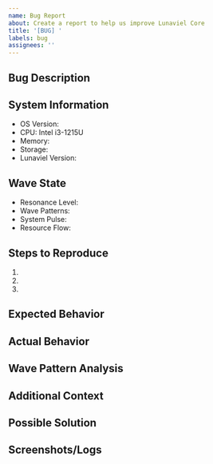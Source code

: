 ```yaml
---
name: Bug Report
about: Create a report to help us improve Lunaviel Core
title: '[BUG] '
labels: bug
assignees: ''
---
```


## Bug Description
<!-- A clear and concise description of what the bug is -->

## System Information
- OS Version:
- CPU: Intel i3-1215U
- Memory:
- Storage:
- Lunaviel Version:

## Wave State
<!-- Include relevant wave harmonization data if available -->
- Resonance Level:
- Wave Patterns:
- System Pulse:
- Resource Flow:

## Steps to Reproduce
1.
2.
3.

## Expected Behavior
<!-- What you expected to happen -->

## Actual Behavior
<!-- What actually happened -->

## Wave Pattern Analysis
<!-- If applicable, include wave pattern analysis -->

## Additional Context
<!-- Add any other context about the problem here -->

## Possible Solution
<!-- If you have suggestions on a fix for the bug -->

## Screenshots/Logs
<!-- If applicable, add screenshots or logs to help explain your problem -->
